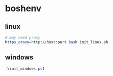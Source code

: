 # boshenv

## linux
```sh
# may need proxy
https_proxy=http://host:port bash init_linux.sh
```

## windows
```powershell
.\init_windows.ps1
```